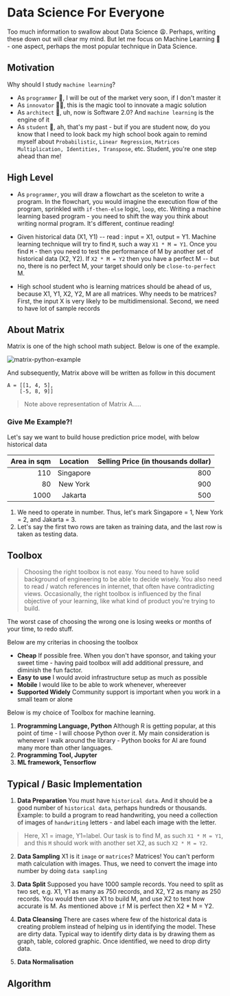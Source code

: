 # Data Science For Everyone
Too much information to swallow about Data Science :weary:. Perhaps, writing these down out will clear my mind. But let me focus on Machine Learning :slot_machine: - one aspect, perhaps the most popular technique in Data Science.

## Motivation
Why should I study `machine learning`?
* As `programmer` :older_woman:, I will be out of the market very soon, if I don't master it
* As `innovator` :man_with_turban:, this is the magic tool to innovate a magic solution
* As `architect` :construction_worker:, uh, now is Software 2.0? And `machine learning` is the engine of it
* As `student` :girl:, ah, that's my past - but if you are student now, do you know that I need to look back my high school book again to remind myself about `Probabilistic`, `Linear Regression`, `Matrices Multiplication, Identities, Transpose`, etc. Student, you're one step ahead than me!

## High Level
* As `programmer`, you will draw a flowchart as the sceleton to write a program. In the flowchart, you would imagine the execution flow of the program, sprinkled with `if-then-else` logic, `loop`, etc. Writing a machine learning based program - you need to shift the way you think about writing normal program. It's different, continue reading!

* Given historical data (X1, Y1) -- read : input = X1, output = Y1. Machine learning technique will try to find `M`, such a way `X1 * M = Y1`. Once you find `M` - then you need to test the performance of M by another set of historical data (X2, Y2). If `X2 * M = Y2` then you have a perfect M -- but no, there is no perfect M, your target should only be `close-to-perfect` M.

* High school student who is learning matrices should be ahead of us, because X1, Y1, X2, Y2, M are all matrices. Why needs to be matrices? First, the input X is very likely to be multidimensional. Second, we need to have lot of sample records

## About Matrix
Matrix is one of the high school math subject. Below is one of the example.

![matrix-python-example](https://user-images.githubusercontent.com/241914/54793552-eea62680-4c7d-11e9-9acb-e7db3709aae2.jpg)

And subsequently, Matrix above will be written as follow in this document
```pyhton
A = [[1, 4, 5], 
    [-5, 8, 9]]
```

> Note above representation of Matrix A.....

### Give Me Example?!
Let's say we want to build house prediction price model, with below historical data

| Area in sqm | Location | Selling Price (in thousands dollar) |
| -------------: |:-------------:| -----:|
| 110 | Singapore | 800 |
| 80 | New York |   900 |
| 1000 | Jakarta |    500 |

1. We need to operate in number. Thus, let's mark Singapore = 1, New York = 2, and Jakarta = 3.
2. Let's say the first two rows are taken as training data, and the last row is taken as testing data.

## Toolbox
> Choosing the right toolbox is not easy. You need to have solid background of engineering to be able to decide wisely. You also need to read / watch references in internet, that often have contradicting views. Occasionally, the right toolbox is influenced by the final objective of your learning, like what kind of product you're trying to build.

The worst case of choosing the wrong one is losing weeks or months of your time, to redo stuff.

Below are my criterias in choosing the toolbox
* **Cheap** If possible free. When you don't have sponsor, and taking your sweet time - having paid toolbox will add additional pressure, and diminish the fun factor.
* **Easy to use** I would avoid infrastructure setup as much as possible
* **Mobile** I would like to be able to work whenever, whereever
* **Supported Widely** Community support is important when you work in a small team or alone

Below is my choice of Toolbox for machine learning. 
1. **Programming Language, Python** Although R is getting popular, at this point of time - I will choose Python over it. My main consideration is whenever I walk around the library - Python books for AI are found many more than other languages.
2. **Programming Tool, Jupyter**
3. **ML framework, Tensorflow**


## Typical / Basic Implementation

1. **Data Preparation** You must have `historical data`. And it should be a good number of `historical data`, perhaps hundreds or thousands. Example: to build a program to read handwriting, you need a collection of images of `handwriting` letters - and label each image with the letter. 

> Here, X1 = image, Y1=label. Our task is to find M, as such `X1 * M = Y1`, and this `M` should work with another set X2, as such `X2 * M = Y2`. 

2. **Data Sampling** X1 is it `image` or `matrices`? Matrices! You can't perform math calculation with images. Thus, we need to convert the image into number by doing `data sampling`

3. **Data Split** Supposed you have 1000 sample records. You need to split as two set, e.g. X1, Y1 as many as 750 records, and X2, Y2 as many as 250 records. You would then use X1 to build M, and use X2 to test how accurate is M. As mentioned above `if` M is perfect then X2 * M = Y2.

4. **Data Cleansing** There are cases where few of the historical data is creating problem instead of helping us in identifying the model. These are dirty data. Typical way to identify dirty data is by drawing them as graph, table, colored graphic. Once identified, we need to drop dirty data.

5. **Data Normalisation**




## Algorithm


